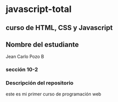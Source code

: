 # javascript-total

## curso de HTML, CSS y Javascript

## Nombre del estudiante
Jean Carlo Pozo B

### sección 10-2

### Descripción del repositorio

este es mi primer curso de programación web
